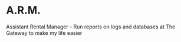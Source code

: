# A.R.M.
Assistant Rental Manager - Run reports on logs and databases at The Gateway to make my life easier
